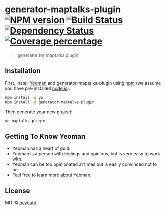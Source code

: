 # generator-maptalks-plugin [![NPM version][npm-image]][npm-url] [![Build Status][travis-image]][travis-url] [![Dependency Status][daviddm-image]][daviddm-url] [![Coverage percentage][coveralls-image]][coveralls-url]
> generator for maptalks plugin

## Installation

First, install [Yeoman](http://yeoman.io) and generator-maptalks-plugin using [npm](https://www.npmjs.com/) (we assume you have pre-installed [node.js](https://nodejs.org/)).

```bash
npm install -g yo
npm install -g generator-maptalks-plugin
```

Then generate your new project:

```bash
yo maptalks-plugin
```

## Getting To Know Yeoman

 * Yeoman has a heart of gold.
 * Yeoman is a person with feelings and opinions, but is very easy to work with.
 * Yeoman can be too opinionated at times but is easily convinced not to be.
 * Feel free to [learn more about Yeoman](http://yeoman.io/).

## License

MIT © [beyouth](https://github.com/beyoung/generator-maptalks-plugin)


[npm-image]: https://badge.fury.io/js/generator-maptalks-plugin.svg
[npm-url]: https://npmjs.org/package/generator-maptalks-plugin
[travis-image]: https://travis-ci.org/beyoung/generator-maptalks-plugin.svg?branch=master
[travis-url]: https://travis-ci.org/beyoung/generator-maptalks-plugin
[daviddm-image]: https://david-dm.org/beyoung/generator-maptalks-plugin.svg?theme=shields.io
[daviddm-url]: https://david-dm.org/beyoung/generator-maptalks-plugin
[coveralls-image]: https://coveralls.io/repos/beyoung/generator-maptalks-plugin/badge.svg
[coveralls-url]: https://coveralls.io/r/beyoung/generator-maptalks-plugin
